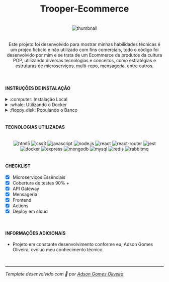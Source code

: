 <div align="center"><h1>Trooper-Ecommerce</h1></div>
<br />
<div align="center"><img src="https://i.ibb.co/jLKw3Mx/image.png" alt="thumbnail" /></div>
<br />
<br />
<div align="center">Este projeto foi desenvolvido para  mostrar minhas habilidades técnicas é um projeo fictício e não utilizado com fins comerciais, todo o código foi desenvolvido por mim e se trata de um Ecommerce de produtos da cultura POP, utilizando diversas tecnologias e conceitos, como estratégias e estruturas de microserviços, multi-repo, mensageria, entre outros.</div>
<br />
<br />
<h4>INSTRUÇÕES DE INSTALAÇÃO</h4>
<details>
<summary>:computer: Instalação Local</summary>
<br>

> Clone este repositório na sua maquina: `git clone git@github.com:Adson-Gomes-Oliveira/Trooper-Ecommerce.git`

> Agora faça o clone dos submodulos: `git submodule init && git submodule update`

> Instale as dependências necessárias em cada submodulo: `cd scripts && bash installDependencies.sh && cd ..`

> Inicie todos os servidores: `cd scripts && bash initiateServers.sh && cd ..`

> o frontend estará rodando na porta 3000 e o gateway na 5000
</details>
<details>
<summary>:whale: Utilizando o Docker</summary>
<br>

> Clone este repositório na sua maquina: `git clone git@github.com:Adson-Gomes-Oliveira/Trooper-Ecommerce.git`

> Agora execute os containers: `cd scripts && bash UpContainers.sh && cd ..`

> o frontend estará rodando na porta 3000 e o gateway na 5000
<br>
</details>
<details>
<summary>:floppy_disk: Populando o Banco</summary>
<br>

> No serviço de products, entre na pasta src > sedders e utilize mongoosh para popular o banco com os arquivos ali incluídos

> No serviço de accounts, entre na pasta src > sedders e utilize mongoosh para popular o banco com os arquivos ali incluídos

> No serviço de orders, após o npm install ser realizado com sucesso execute `npm run pre-start`

> No serviço de payments, após o npm install ser realizado com sucesso execute `npm run pre-start`
</details>
<br />
<h4>TECNOLOGIAS UTILIZADAS</h4>
<br />
<div align="center">
<img src="https://img.shields.io/badge/html5-%23E34F26.svg?style=for-the-badge&logo=html5&logoColor=white" alt="html5" />
<img src="https://img.shields.io/badge/css3-%231572B6.svg?style=for-the-badge&logo=css3&logoColor=white" alt="css3" />
<img src="https://img.shields.io/badge/javascript-%23323330.svg?style=for-the-badge&logo=javascript&logoColor=%23F7DF1E" alt="javascript" />
<img src="https://img.shields.io/badge/node.js-6DA55F?style=for-the-badge&logo=node.js&logoColor=white" alt="node.js" />
<img src="https://img.shields.io/badge/react-%2320232a.svg?style=for-the-badge&logo=react&logoColor=%2361DAFB" alt="react" />
<img src="https://img.shields.io/badge/React_Router-CA4245?style=for-the-badge&logo=react-router&logoColor=white" alt="react-router" />
<img src="https://img.shields.io/badge/-jest-%23C21325?style=for-the-badge&logo=jest&logoColor=white" alt="jest" />
<img src="https://img.shields.io/badge/docker-%230db7ed.svg?style=for-the-badge&logo=docker&logoColor=white" alt="docker" />
<img src="https://img.shields.io/badge/express.js-%23404d59.svg?style=for-the-badge&logo=express&logoColor=%2361DAFB" alt="express" />
<img src="https://img.shields.io/badge/MongoDB-%234ea94b.svg?style=for-the-badge&logo=mongodb&logoColor=white" alt="mongodb" />
<img src="https://img.shields.io/badge/mysql-%2300f.svg?style=for-the-badge&logo=mysql&logoColor=white" alt="mysql" />
<img src="https://img.shields.io/badge/redis-%23DD0031.svg?style=for-the-badge&logo=redis&logoColor=white" alt="redis" />
<img src="https://img.shields.io/badge/rabbitmq-%23FF6600.svg?&style=for-the-badge&logo=rabbitmq&logoColor=white" alt="rabbitmq" />
</div>
<br />
<h4>CHECKLIST</h4>

- [x] Microserviços Essênciais
- [x] Cobertura de testes 90% +
- [x] API Gateway
- [x] Mensageria
- [x] Frontend
- [x] Actions
- [x] Deploy em cloud
<br />
<h4>INFORMAÇÕES ADICIONAIS</h4>

- Projeto em constante desenvolvimento conforme eu, Adson Gomes Oliveira, evoluo meu conhecimento técnico.
<br />

---

*Template desenvolvido com :white_heart: por <a href="https://github.com/Adson-Gomes-Oliveira">Adson Gomes Oliveira</a>* 

